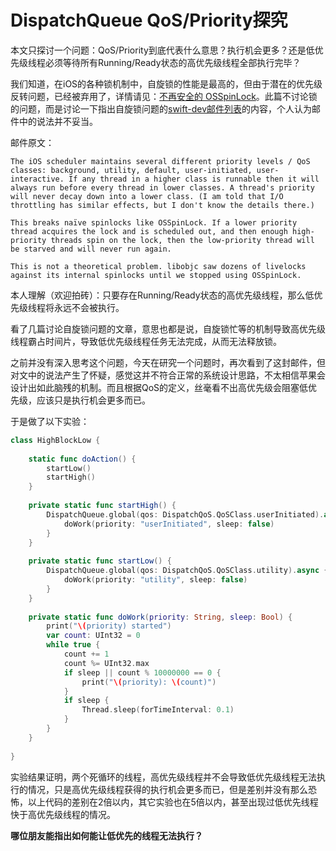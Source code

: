 # DispatchQueue QoS/Priority探究

本文只探讨一个问题：QoS/Priority到底代表什么意思？执行机会更多？还是低优先级线程必须等待所有Running/Ready状态的高优先级线程全部执行完毕？

我们知道，在iOS的各种锁机制中，自旋锁的性能是最高的，但由于潜在的优先级反转问题，已经被弃用了，详情请见：[不再安全的 OSSpinLock](https://blog.ibireme.com/2016/01/16/spinlock_is_unsafe_in_ios/)。此篇不讨论锁的问题，而是讨论一下指出自旋锁问题的[swift-dev邮件列表](https://lists.swift.org/pipermail/swift-dev/Week-of-Mon-20151214/000372.html)的内容，个人认为邮件中的说法并不妥当。

邮件原文：

```
The iOS scheduler maintains several different priority levels / QoS classes: background, utility, default, user-initiated, user-interactive. If any thread in a higher class is runnable then it will always run before every thread in lower classes. A thread's priority will never decay down into a lower class. (I am told that I/O throttling has similar effects, but I don't know the details there.)

This breaks naïve spinlocks like OSSpinLock. If a lower priority thread acquires the lock and is scheduled out, and then enough high-priority threads spin on the lock, then the low-priority thread will be starved and will never run again.

This is not a theoretical problem. libobjc saw dozens of livelocks against its internal spinlocks until we stopped using OSSpinLock.
```

本人理解（欢迎拍砖）：只要存在Running/Ready状态的高优先级线程，那么低优先级线程将永远不会被执行。

看了几篇讨论自旋锁问题的文章，意思也都是说，自旋锁忙等的机制导致高优先级线程霸占时间片，导致低优先级线程任务无法完成，从而无法释放锁。

之前并没有深入思考这个问题，今天在研究一个问题时，再次看到了这封邮件，但对文中的说法产生了怀疑，感觉这并不符合正常的系统设计思路，不太相信苹果会设计出如此脑残的机制。而且根据QoS的定义，丝毫看不出高优先级会阻塞低优先级，应该只是执行机会更多而已。

于是做了以下实验：

```swift
class HighBlockLow {
    
    static func doAction() {
        startLow()
        startHigh()
    }
    
    private static func startHigh() {
        DispatchQueue.global(qos: DispatchQoS.QoSClass.userInitiated).async {
            doWork(priority: "userInitiated", sleep: false)
        }
    }
    
    private static func startLow() {
        DispatchQueue.global(qos: DispatchQoS.QoSClass.utility).async {
            doWork(priority: "utility", sleep: false)
        }
    }
    
    private static func doWork(priority: String, sleep: Bool) {
        print("\(priority) started")
        var count: UInt32 = 0
        while true {
            count += 1
            count %= UInt32.max
            if sleep || count % 10000000 == 0 {
                print("\(priority): \(count)")
            }
            if sleep {
                Thread.sleep(forTimeInterval: 0.1)
            }
        }
    }
    
}
```

实验结果证明，两个死循环的线程，高优先级线程并不会导致低优先级线程无法执行的情况，只是高优先级线程获得的执行机会更多而已，但是差别并没有那么恐怖，以上代码的差别在2倍以内，其它实验也在5倍以内，甚至出现过低优先线程快于高优先级线程的情况。

**哪位朋友能指出如何能让低优先的线程无法执行？**

